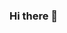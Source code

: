 ### Hi there 👋

<!--
**comu2e/comu2e** is a ✨ _special_ ✨ repository because its `README.md` (this file) appears on your GitHub profile.

Here are some ideas to get you started:
[![Anurag's GitHub stats](https://github-readme-stats.vercel.app/api?username=comu2e)](https://github.com/anuraghazra/github-readme-stats)

-->
